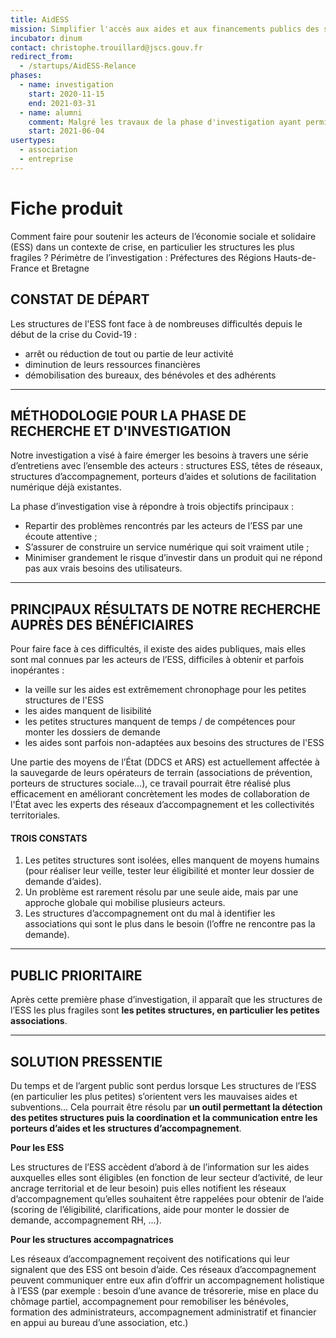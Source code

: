 ```yaml
---
title: AidESS
mission: Simplifier l'accès aux aides et aux financements publics des structures d'Économie Sociale et Solidaire
incubator: dinum
contact: christophe.trouillard@jscs.gouv.fr
redirect_from:
  - /startups/AidESS-Relance
phases:
  - name: investigation
    start: 2020-11-15
    end: 2021-03-31
  - name: alumni
    comment: Malgré les travaux de la phase d'investigation ayant permis de démontrer un problème et une hypothèse de stratégie à 6 mois, les deux intrapreneurs n'ont malheureusement pas pu être financés et sponsorisés.
    start: 2021-06-04
usertypes:
  - association
  - entreprise
---
```

# Fiche produit

Comment faire pour soutenir les acteurs de l’économie sociale et solidaire (ESS) dans un contexte de crise, en particulier les structures les plus fragiles ?
Périmètre de l’investigation : Préfectures des Régions Hauts-de-France et Bretagne

## CONSTAT DE DÉPART

Les structures de l'ESS font face à de nombreuses difficultés depuis le début de la crise du Covid-19 :

-   arrêt ou réduction de tout ou partie de leur activité
-   diminution de leurs ressources financières
-   démobilisation des bureaux, des bénévoles et des adhérents

---

## MÉTHODOLOGIE POUR LA PHASE DE RECHERCHE ET D'INVESTIGATION

Notre investigation a visé à faire émerger les besoins à travers une série d’entretiens avec l’ensemble des acteurs : structures ESS, têtes de réseaux, structures d’accompagnement, porteurs d’aides et solutions de facilitation numérique déjà existantes.

La phase d’investigation vise à répondre à trois objectifs principaux :

-   Repartir des problèmes rencontrés par les acteurs de l’ESS par une écoute attentive ;
-   S’assurer de construire un service numérique qui soit vraiment utile ;
-   Minimiser grandement le risque d’investir dans un produit qui ne répond pas aux vrais besoins des utilisateurs.

---

## PRINCIPAUX RÉSULTATS DE NOTRE RECHERCHE AUPRÈS DES BÉNÉFICIAIRES

Pour faire face à ces difficultés, il existe des aides publiques, mais elles sont mal connues par les acteurs de l’ESS, difficiles à obtenir et parfois inopérantes :

-   la veille sur les aides est extrêmement chronophage pour les petites structures de l'ESS
-   les aides manquent de lisibilité
-   les petites structures manquent de temps / de compétences pour monter les dossiers de demande
-   les aides sont parfois non-adaptées aux besoins des structures de l'ESS

Une partie des moyens de l’État (DDCS et ARS) est actuellement affectée à la sauvegarde de leurs opérateurs de terrain (associations de prévention, porteurs de structures sociale…), ce travail pourrait être réalisé plus efficacement en améliorant concrètement les modes de collaboration de l'État avec les experts des réseaux d’accompagnement et les collectivités territoriales.

#### TROIS CONSTATS

1. Les petites structures sont isolées, elles manquent de moyens humains (pour réaliser leur veille, tester leur éligibilité et monter leur dossier de demande d’aides).
2. Un problème est rarement résolu par une seule aide, mais par une approche globale qui mobilise plusieurs acteurs.
3. Les structures d’accompagnement ont du mal à identifier les associations qui sont le plus dans le besoin (l’offre ne rencontre pas la demande).

---

## PUBLIC PRIORITAIRE

Après cette première phase d’investigation, il apparaît que les structures de l’ESS les plus fragiles sont **les petites structures, en particulier les petites associations**.

---

## SOLUTION PRESSENTIE

Du temps et de l’argent public sont perdus lorsque Les structures de l’ESS (en particulier les plus petites) s’orientent vers les mauvaises aides et subventions... Cela pourrait être résolu par **un outil permettant la détection des petites structures puis la coordination et la communication entre les porteurs d’aides et les structures d’accompagnement**.

**Pour les ESS**

Les structures de l’ESS accèdent d’abord à de l’information sur les aides auxquelles elles sont éligibles (en fonction de leur secteur d’activité, de leur ancrage territorial et de leur besoin) puis elles notifient les réseaux d’accompagnement qu’elles souhaitent être rappelées pour obtenir de l’aide (scoring de l’éligibilité, clarifications, aide pour monter le dossier de demande, accompagnement RH, ...).

**Pour les structures accompagnatrices**

Les réseaux d’accompagnement reçoivent des notifications qui leur signalent que des ESS ont besoin d’aide. Ces réseaux d’accompagnement peuvent communiquer entre eux afin d’offrir un accompagnement holistique à l’ESS (par exemple : besoin d’une avance de trésorerie, mise en place du chômage partiel, accompagnement pour remobiliser les bénévoles, formation des administrateurs, accompagnement administratif et financier en appui au bureau d’une association, etc.)

